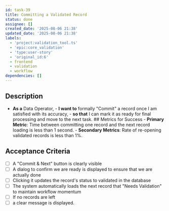```yaml
---
id: task-39
title: Committing a Validated Record
status: done
assignee: []
created_date: '2025-08-06 21:38'
updated_date: '2025-08-06 21:38'
labels:
  - 'project:validation_tool.ts'
  - 'epic:core_validation'
  - 'type:user-story'
  - 'original_id:6'
  - frontend
  - validation
  - workflow
dependencies: []
---
```


## Description

- **As a** Data Operator, - **I want to** formally "Commit" a record once I am satisfied with its accuracy, - **so that** I can mark it as ready for final processing and move to the next task. ## Metrics for Success - **Primary Metric**: Time between committing one record and the next record loading is less than 1 second. - **Secondary Metrics**: Rate of re-opening validated records is less than 1%.

## Acceptance Criteria

- [ ] A "Commit & Next" button is clearly visible
- [ ] A dialog to confirm we are ready is displayed to ensure that we are actually done
- [ ] Clicking it updates the record's status to validated in the database
- [ ] The system automatically loads the next record that "Needs Validation" to maintain workflow momentum
- [ ] If no records are left
- [ ] a clear message is displayed.
